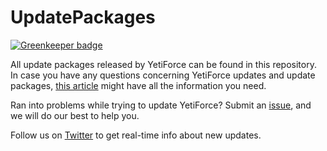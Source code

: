 # UpdatePackages

[![Greenkeeper badge](https://badges.greenkeeper.io/YetiForceCompany/UpdatePackages.svg)](https://greenkeeper.io/)

All update packages released by YetiForce can be found in this repository. In case you have any questions concerning YetiForce updates and update packages, [this article](https://yetiforce.com/en/knowledge-base/documentation/implementer-documentation/item/system-update) might have all the information you need. 

Ran into problems while trying to update YetiForce? Submit an [issue](https://github.com/YetiForceCompany/YetiForceCRM/issues), and we will do our best to help you.

Follow us on [Twitter](https://twitter.com/YetiForceEN) to get real-time info about new updates.
